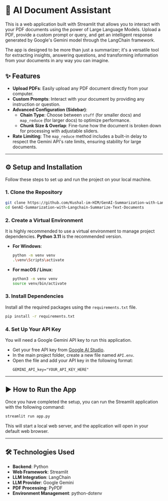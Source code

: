# 📄 AI Document Assistant

This is a web application built with Streamlit that allows you to interact with your PDF documents using the power of Large Language Models. Upload a PDF, provide a custom prompt or query, and get an intelligent response generated by Google's Gemini model through the LangChain framework.

The app is designed to be more than just a summarizer; it's a versatile tool for extracting insights, answering questions, and transforming information from your documents in any way you can imagine.

## ✨ Features

* **Upload PDFs**: Easily upload any PDF document directly from your computer.
* **Custom Prompts**: Interact with your document by providing any instruction or question.
* **Advanced Configuration (Sidebar)**:
    * **Chain Type**: Choose between `stuff` (for smaller docs) and `map_reduce` (for larger docs) to optimize performance.
    * **Chunk Size & Overlap**: Fine-tune how the document is broken down for processing with adjustable sliders.
* **Rate Limiting**: The `map_reduce` method includes a built-in delay to respect the Gemini API's rate limits, ensuring stability for large documents.

---

## ⚙️ Setup and Installation

Follow these steps to set up and run the project on your local machine.

### 1. Clone the Repository

```bash
git clone https://github.com/Kushal-im-HIM/GenAI-Summarization-with-Langchain-Summarize-Text-Documents.git
cd GenAI-Summarization-with-Langchain-Summarize-Text-Documents
```

### 2. Create a Virtual Environment

It is highly recommended to use a virtual environment to manage project dependencies. **Python 3.11** is the recommended version.

* **For Windows**:
    ```bash
    python -m venv venv
    .\venv\Scripts\activate
    ```

* **For macOS / Linux**:
    ```bash
    python3 -m venv venv
    source venv/bin/activate
    ```

### 3. Install Dependencies

Install all the required packages using the `requirements.txt` file.

```bash
pip install -r requirements.txt
```

### 4. Set Up Your API Key

You will need a Google Gemini API key to run this application.

* Get your free API key from [Google AI Studio](https://aistudio.google.com/app/apikey).
* In the main project folder, create a new file named `API.env`.
* Open the file and add your API key in the following format:
    ```
    GEMINI_API_key="YOUR_API_KEY_HERE"
    ```

---

## ▶️ How to Run the App

Once you have completed the setup, you can run the Streamlit application with the following command:

```bash
streamlit run app.py
```

This will start a local web server, and the application will open in your default web browser.

---

## 🛠️ Technologies Used

* **Backend**: Python
* **Web Framework**: Streamlit
* **LLM Integration**: LangChain
* **LLM Provider**: Google Gemini
* **PDF Processing**: PyPDF
* **Environment Management**: python-dotenv
